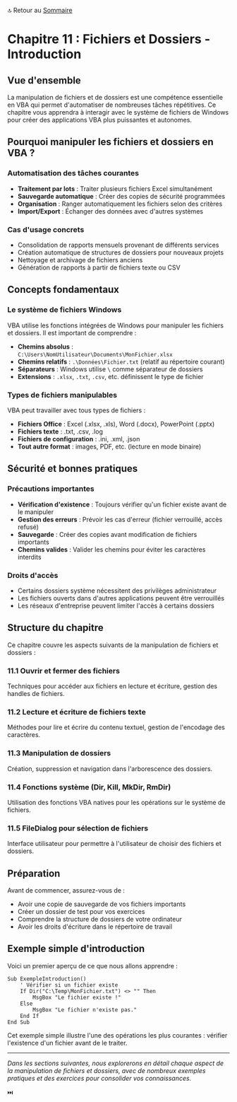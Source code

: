 🔝 Retour au [Sommaire](/SOMMAIRE.md)

# Chapitre 11 : Fichiers et Dossiers - Introduction

## Vue d'ensemble

La manipulation de fichiers et de dossiers est une compétence essentielle en VBA qui permet d'automatiser de nombreuses tâches répétitives. Ce chapitre vous apprendra à interagir avec le système de fichiers de Windows pour créer des applications VBA plus puissantes et autonomes.

## Pourquoi manipuler les fichiers et dossiers en VBA ?

### Automatisation des tâches courantes
- **Traitement par lots** : Traiter plusieurs fichiers Excel simultanément
- **Sauvegarde automatique** : Créer des copies de sécurité programmées
- **Organisation** : Ranger automatiquement les fichiers selon des critères
- **Import/Export** : Échanger des données avec d'autres systèmes

### Cas d'usage concrets
- Consolidation de rapports mensuels provenant de différents services
- Création automatique de structures de dossiers pour nouveaux projets
- Nettoyage et archivage de fichiers anciens
- Génération de rapports à partir de fichiers texte ou CSV

## Concepts fondamentaux

### Le système de fichiers Windows
VBA utilise les fonctions intégrées de Windows pour manipuler les fichiers et dossiers. Il est important de comprendre :

- **Chemins absolus** : `C:\Users\NomUtilisateur\Documents\MonFichier.xlsx`
- **Chemins relatifs** : `.\Données\Fichier.txt` (relatif au répertoire courant)
- **Séparateurs** : Windows utilise `\` comme séparateur de dossiers
- **Extensions** : `.xlsx`, `.txt`, `.csv`, etc. définissent le type de fichier

### Types de fichiers manipulables
VBA peut travailler avec tous types de fichiers :
- **Fichiers Office** : Excel (.xlsx, .xls), Word (.docx), PowerPoint (.pptx)
- **Fichiers texte** : .txt, .csv, .log
- **Fichiers de configuration** : .ini, .xml, .json
- **Tout autre format** : images, PDF, etc. (lecture en mode binaire)

## Sécurité et bonnes pratiques

### Précautions importantes
- **Vérification d'existence** : Toujours vérifier qu'un fichier existe avant de le manipuler
- **Gestion des erreurs** : Prévoir les cas d'erreur (fichier verrouillé, accès refusé)
- **Sauvegarde** : Créer des copies avant modification de fichiers importants
- **Chemins valides** : Valider les chemins pour éviter les caractères interdits

### Droits d'accès
- Certains dossiers système nécessitent des privilèges administrateur
- Les fichiers ouverts dans d'autres applications peuvent être verrouillés
- Les réseaux d'entreprise peuvent limiter l'accès à certains dossiers

## Structure du chapitre

Ce chapitre couvre les aspects suivants de la manipulation de fichiers et dossiers :

### 11.1 Ouvrir et fermer des fichiers
Techniques pour accéder aux fichiers en lecture et écriture, gestion des handles de fichiers.

### 11.2 Lecture et écriture de fichiers texte
Méthodes pour lire et écrire du contenu textuel, gestion de l'encodage des caractères.

### 11.3 Manipulation de dossiers
Création, suppression et navigation dans l'arborescence des dossiers.

### 11.4 Fonctions système (Dir, Kill, MkDir, RmDir)
Utilisation des fonctions VBA natives pour les opérations sur le système de fichiers.

### 11.5 FileDialog pour sélection de fichiers
Interface utilisateur pour permettre à l'utilisateur de choisir des fichiers et dossiers.

## Préparation

Avant de commencer, assurez-vous de :
- Avoir une copie de sauvegarde de vos fichiers importants
- Créer un dossier de test pour vos exercices
- Comprendre la structure de dossiers de votre ordinateur
- Avoir les droits d'écriture dans le répertoire de travail

## Exemple simple d'introduction

Voici un premier aperçu de ce que nous allons apprendre :

```vba
Sub ExempleIntroduction()
    ' Vérifier si un fichier existe
    If Dir("C:\Temp\MonFichier.txt") <> "" Then
        MsgBox "Le fichier existe !"
    Else
        MsgBox "Le fichier n'existe pas."
    End If
End Sub
```

Cet exemple simple illustre l'une des opérations les plus courantes : vérifier l'existence d'un fichier avant de le traiter.

---

*Dans les sections suivantes, nous explorerons en détail chaque aspect de la manipulation de fichiers et dossiers, avec de nombreux exemples pratiques et des exercices pour consolider vos connaissances.*

⏭️
